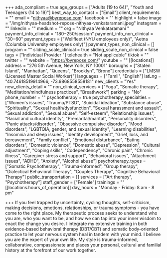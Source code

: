 +++
ada_compliant = true
age_groups = ["Adults (19 to 64)", "Youth and Teenagers (14 to 19)"]
best_way_to_contact = ["Email"]
client_requirements = ""
email = "nithyaa@byrepose.com"
facebook = ""
highlight = false
image = "/img/nithyaa-headshot-repose-nithyaa-venkataramani.jpeg"
instagram = ""
linkedin = ""
medium = ""
org = "Nithyaa Venkataramani "
payment_info_clinical = "$180-$250/session"
payment_info_non_clinical = "$30-$60"
payment_types = ["Wellfleet (NYU employees only)", "Aetna (Columbia University employees only)"]
payment_types_non_clinical = []
program = ""
sliding_scale_clinical = true
sliding_scale_non_clinical = false
tags = ["Individual Provider "]
telehealth = "Not applicable"
tiktok = ""
twitter = ""
website = "https://byrepose.com/"
youtube = ""
[[locations]]
address = "276 5th Avenue, New York, NY 10001"
boroughs = ["Staten Island", "Manhattan", "Queens", "Brooklyn", "Bronx"]
credentials = ["LMSW (Licensed Master Social Worker)"]
languages = ["Tamil", "English"]
latLng = "40.74618519914966, -73.9868558558181"
new_clients = "Yes"
new_clients_detail = ""
non_clinical_services = ["Yoga", "Somatic therapy", "Meditation/mindfulness practices", "Breathwork"]
parking = "No"
phone_number = ""
psychotherapy = true
psychotherapy_specialties = ["Women's issues", "Trauma/PTSD", "Suicidal ideation", "Substance abuse", "Spirituality", "Sexual health/dysfunction", "Sexual harassment and assault", "Sexual addiction", "Sexual abuse", "Self-esteem", "Relationship issues", "Racial and cultural identity", "Premarital/marital", "Personality disorders", "Panic attacks/disorder", "Obsessive compulsive disorder", "Mood disorders", "LGBTQIA, gender, and sexual identity", "Learning disabilities", "Insomnia and sleep issues", "Identity development", "Grief, loss, and bereavement", "Family conflict", "Emotional disturbance", "Eating disorders", "Domestic violence", "Domestic abuse", "Depression", "Cultural adjustment", "Coping skills", "Codependency", "Chronic pain", "Chronic illness", "Caregiver stress and support", "Behavioral issues", "Attachment issues", "ADHD", "Anxiety", "Alcohol abuse"]
psychotherapy_types = ["Somatic Psychotherapy", "Trauma-informed", "Group therapy", "Dialectical Behavioral Therapy", "Couples Therapy", "Cognitive Behavioral Therapy"]
public_transportation = []
services = ["Art therapy", "Psychotherapy"]
staff_gender = ["Female"]
trainings = ""
[[locations.hours_of_operation]]
day_hours = "Monday - Friday: 8 am - 8 pm"

+++
If you feel trapped by uncertainty, cycling thoughts, self-criticism, making decisions, emotions, relationships, or trauma symptoms - you have come to the right place. My therapeutic process seeks to understand who you are, who you want to be, and how we can tap into your inner wisdom to enact the change you desire. I integrate my extensive training in both evidence-based behavioral therapy (DBT/CBT) and somatic body-oriented practice to let your nervous system heal in tandem with your mind. I believe you are the expert of your own life. My style is trauma-informed, collaborative, compassionate and places your personal, cultural and familial history at the forefront of our work together.